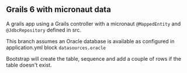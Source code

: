 ## Grails 6 with micronaut data

A grails app using a Grails controller with a micronaut `@MappedEntity` and `@JdbcRepository` defined in src.

This branch assumes an Oracle database is available as configured in application.yml block `datasources.oracle`

Bootstrap will create the table, sequence and add a couple of rows if the table doesn't exist.